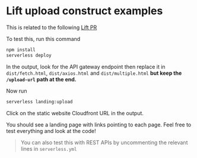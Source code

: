 # Lift upload construct examples

This is related to the following [Lift PR](https://github.com/getlift/lift/pull/103)

To test this, run this command

```bash
npm install
serverless deploy
```

In the output, look for the API gateway endpoint then replace it in `dist/fetch.html`, 
`dist/axios.html` and `dist/multiple.html` **but keep the `/upload-url` path at the end.**

Now run 

```bash
serverless landing:upload
``` 

Click on the static website Cloudfront URL in the output.

You should see a landing page with links pointing to each page. Feel free to test everything and look at the code!

> You can also test this with REST APIs by uncommenting the relevant lines in `serverless.yml`
